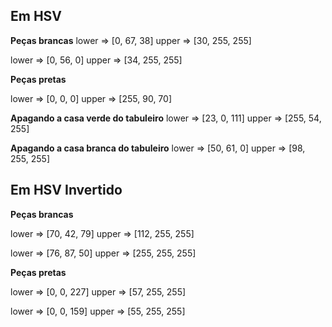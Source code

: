 ## Em HSV

**Peças brancas**
lower => [0, 67, 38]
upper => [30, 255, 255]

lower => [0, 56, 0]
upper => [34, 255, 255]

**Peças pretas**

lower => [0, 0, 0]
upper => [255, 90, 70]

**Apagando a casa verde do tabuleiro**
lower => [23, 0, 111]
upper => [255, 54, 255]

**Apagando a casa branca do tabuleiro**
lower => [50, 61, 0]
upper => [98, 255, 255]

## Em HSV Invertido

**Peças brancas**

lower => [70, 42, 79]
upper => [112, 255, 255]

lower => [76, 87, 50]
upper => [255, 255, 255]

**Peças pretas**

lower => [0, 0, 227]
upper => [57, 255, 255]

lower => [0, 0, 159]
upper => [55, 255, 255]
